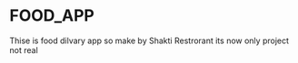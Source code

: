 # FOOD_APP
Thise is  food dilvary  app  so  make by Shakti  Restrorant its now only  project  not real  

